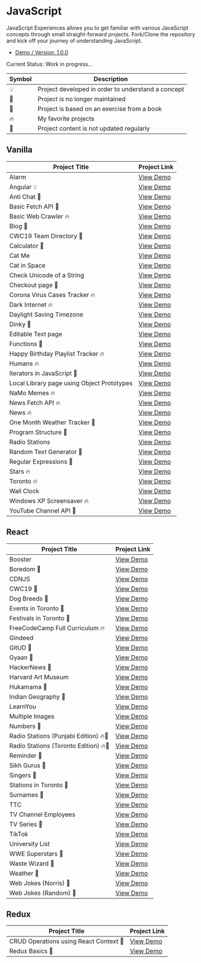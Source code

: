 # JavaScript

JavaScript Experiences allows you to get familiar with various JavaScript concepts through small straight-forward projects. Fork/Clone the repository and kick off your journey of understanding JavaScript.

- [Demo / Version: 1.0.0](https://js-experiences.netlify.app)

Current Status: Work in progress...

| Symbol | Description                                        |
| ------ | -------------------------------------------------- |
| 💡     | Project developed in order to understand a concept |
| 📕     | Project is no longer maintained                    |
| 📝     | Project is based on an exercise from a book        |
| 🔥     | My favorite projects                               |
| 👶     | Project content is not updated regularly           |

## Vanilla

| Project Title                              | Project Link                                                             |
| ------------------------------------------ | ------------------------------------------------------------------------ |
| Alarm                                      | [View Demo](https://tpkahlon.github.io/javascript/23)                    |
| Angular 💡                                 | [View Demo](https://crudinangularjs.netlify.app)                         |
| Anti Chat 📝                               | [View Demo](https://tpkahlon.github.io/javascript/30)                    |
| Basic Fetch API 📕                         | [View Demo](https://tpkahlon.github.io/javascript/basic-fetch-api)       |
| Basic Web Crawler 🔥                       | [View Demo](https://tpkahlon.github.io/javascript/16)                    |
| Blog 👶                                    | [View Demo](https://satrangi.netlify.app)                                |
| CWC19 Team Directory 📝                    | [View Demo](https://cwctd.netlify.app)                                   |
| Calculator 📕                              | [View Demo](https://tpkahlon.github.io/javascript/calculator)            |
| Cat Me                                     | [View Demo](https://tpkahlon.github.io/javascript/cat-gallery)           |
| Cat in Space                               | [View Demo](https://tpkahlon.github.io/javascript/32)                    |
| Check Unicode of a String                  | [View Demo](https://tpkahlon.github.io/javascript/check-unicode)         |
| Checkout page 📝                           | [View Demo](https://tpkahlon.github.io/javascript/17)                    |
| Corona Virus Cases Tracker 🔥              | [View Demo](https://tpkahlon.github.io/javascript/29)                    |
| Dark Internet 🔥                           | [View Demo](https://tpkahlon.github.io/javascript/26)                    |
| Daylight Saving Timezone                   | [View Demo](https://tpkahlon.github.io/javascript/1)                     |
| Dinky 📝                                   | [View Demo](https://tpkahlon.github.io/javascript/dinky)                 |
| Editable Text page                         | [View Demo](https://tpkahlon.github.io/javascript/18)                    |
| Functions 📝                               | [View Demo](https://tpkahlon.github.io/javascript/functions)             |
| Happy Birthday Playlist Tracker 🔥         | [View Demo](https://hbdsongs.netlify.app)                                |
| Humans 🔥                                  | [View Demo](https://tpkahlon.github.io/javascript/27A)                   |
| Iterators in JavaScript 📝                 | [View Demo](https://tpkahlon.github.io/javascript/24)                    |
| Local Library page using Object Prototypes | [View Demo](https://tpkahlon.github.io/javascript/19)                    |
| NaMo Memes 🔥                              | [View Demo](https://tpkahlon.github.io/javascript/31)                    |
| News Fetch API 🔥                          | [View Demo](https://tpkahlon.github.io/javascript/news-fetch-api)        |
| News 🔥                                    | [View Demo](https://tpkahlon.github.io/javascript/21)                    |
| One Month Weather Tracker 📝               | [View Demo](https://tpkahlon.github.io/javascript/3)                     |
| Program Structure 📝                       | [View Demo](https://tpkahlon.github.io/javascript/program-structure)     |
| Radio Stations                             | [View Demo](https://tpkahlon.github.io/javascript/radio-app)             |
| Random Text Generator 📝                   | [View Demo](https://tpkahlon.github.io/javascript/random-text-generator) |
| Regular Expressions 📝                     | [View Demo](https://tpkahlon.github.io/javascript/22)                    |
| Stars 🔥                                   | [View Demo](https://tpkahlon.github.io/javascript/stars)                 |
| Toronto 🔥                                 | [View Demo](https://tpkahlon.github.io/javascript/toronto)               |
| Wall Clock                                 | [View Demo](https://tpkahlon.github.io/javascript/25)                    |
| Windows XP Screensaver 🔥                  | [View Demo](https://tpkahlon.github.io/javascript/15)                    |
| YouTube Channel API 📝                     | [View Demo](https://jaanmahal.netlify.app)                               |

## React

| Project Title                         | Project Link                                        |
| ------------------------------------- | --------------------------------------------------- |
| Booster                               | [View Demo](https://boostmeup.netlify.app)          |
| Boredom 📕                            | [View Demo](https://boredom.netlify.app)            |
| CDNJS                                 | [View Demo](https://jscdn.netlify.app)              |
| CWC19 📝                              | [View Demo](https://crudwithcwc19.netlify.app)      |
| Dog Breeds 📕                         | [View Demo](https://breedsofdogs.netlify.app)       |
| Events in Toronto 📕                  | [View Demo](https://eventsto.netlify.app)           |
| Festivals in Toronto 📕               | [View Demo](https://festivalsto.netlify.app)        |
| FreeCodeCamp Full Curriculum 🔥       | [View Demo](https://fccfc.netlify.app)              |
| Gindeed                               | [View Demo](https://gindeed.netlify.app)            |
| GitUD 📕                              | [View Demo](https://gitud.netlify.app)              |
| Gyaan 📕                              | [View Demo](https://gyaan.netlify.app)              |
| HackerNews 📕                         | [View Demo](https://top10hackernews.netlify.app)    |
| Harvard Art Museum                    | [View Demo](https://harvard-art-museum.netlify.app) |
| Hukamama 📝                           | [View Demo](https://hukamnama.netlify.app/)         |
| Indian Geography 📕                   | [View Demo](https://indiangeography.netlify.app)    |
| LearnYou                              | [View Demo](https://learnyou.netlify.app)           |
| Multiple Images                       | [View Demo](https://multiple-images.netlify.app)    |
| Numbers 📕                            | [View Demo](https://numbersapi.netlify.app)         |
| Radio Stations (Punjabi Edition) 🔥📕 | [View Demo](https://japji.netlify.app)              |
| Radio Stations (Toronto Edition) 🔥📕 | [View Demo](https://radioto.netlify.app)            |
| Reminder 📕                           | [View Demo](https://myreminders.netlify.app)        |
| Sikh Gurus 📕                         | [View Demo](https://sikhism.netlify.app)            |
| Singers 📕                            | [View Demo](https://punjabitopten.netlify.app)      |
| Stations in Toronto 📕                | [View Demo](https://stationsto.netlify.app)         |
| Surnames 📕                           | [View Demo](https://surnames.netlify.app)           |
| TTC                                   | [View Demo](https://ttcinc.netlify.app)             |
| TV Channel Employees                  | [View Demo](https://crudwithemployees.netlify.app)  |
| TV Series 📕                          | [View Demo](https://tvshowsapi.netlify.app/)        |
| TikTok                                | [View Demo](https://tiktoks.netlify.app)            |
| University List                       | [View Demo](https://universities.netlify.app)       |
| WWE Superstars 📕                     | [View Demo](https://wwestars.netlify.app)           |
| Waste Wizard 📕                       | [View Demo](https://wasteto.netlify.app)            |
| Weather 📕                            | [View Demo](https://monthlyweather.netlify.app)     |
| Web Jokes (Norris) 📕                 | [View Demo](https://jokesbychucknorris.netlify.app) |
| Web Jokes (Random) 📕                 | [View Demo](https://morejokes.netlify.app)          |

## Redux

| Project Title                          | Project Link                                             |
| -------------------------------------- | -------------------------------------------------------- |
| CRUD Operations using React Context 📝 | [View Demo](https://react-context-crud.netlify.app)      |
| Redux Basics 📝                        | [View Demo](https://tpkahlon.github.io/javascript/redux) |
